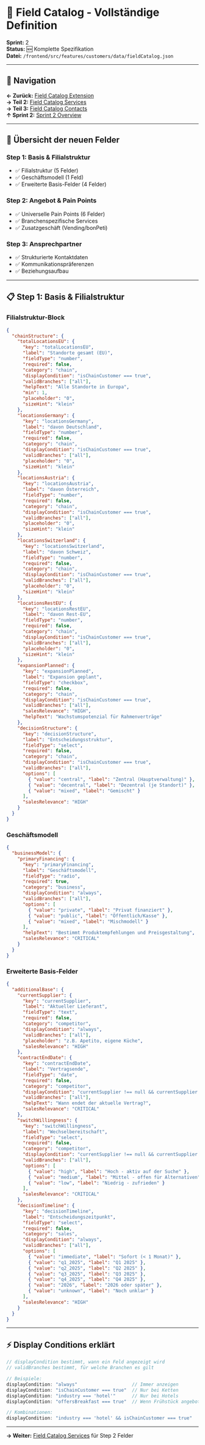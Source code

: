 # 📝 Field Catalog - Vollständige Definition

**Sprint:** 2  
**Status:** 🆕 Komplette Spezifikation  
**Datei:** `/frontend/src/features/customers/data/fieldCatalog.json`  

---

## 📍 Navigation
**← Zurück:** [Field Catalog Extension](/Users/joergstreeck/freshplan-sales-tool/docs/features/FC-005-CUSTOMER-MANAGEMENT/sprint2/implementation/FIELD_CATALOG_EXTENSION.md)  
**→ Teil 2:** [Field Catalog Services](/Users/joergstreeck/freshplan-sales-tool/docs/features/FC-005-CUSTOMER-MANAGEMENT/sprint2/implementation/FIELD_CATALOG_SERVICES.md)  
**→ Teil 3:** [Field Catalog Contacts](/Users/joergstreeck/freshplan-sales-tool/docs/features/FC-005-CUSTOMER-MANAGEMENT/sprint2/implementation/FIELD_CATALOG_CONTACTS.md)  
**↑ Sprint 2:** [Sprint 2 Overview](/Users/joergstreeck/freshplan-sales-tool/docs/features/FC-005-CUSTOMER-MANAGEMENT/sprint2/README.md)  

---

## 🎯 Übersicht der neuen Felder

### Step 1: Basis & Filialstruktur
- ✅ Filialstruktur (5 Felder)
- ✅ Geschäftsmodell (1 Feld)
- ✅ Erweiterte Basis-Felder (4 Felder)

### Step 2: Angebot & Pain Points
- ✅ Universelle Pain Points (6 Felder)
- ✅ Branchenspezifische Services
- ✅ Zusatzgeschäft (Vending/bonPeti)

### Step 3: Ansprechpartner
- ✅ Strukturierte Kontaktdaten
- ✅ Kommunikationspräferenzen
- ✅ Beziehungsaufbau

---

## 📋 Step 1: Basis & Filialstruktur

### Filialstruktur-Block
```json
{
  "chainStructure": {
    "totalLocationsEU": {
      "key": "totalLocationsEU",
      "label": "Standorte gesamt (EU)",
      "fieldType": "number",
      "required": false,
      "category": "chain",
      "displayCondition": "isChainCustomer === true",
      "validBranches": ["all"],
      "helpText": "Alle Standorte in Europa",
      "min": 1,
      "placeholder": "0",
      "sizeHint": "klein"
    },
    "locationsGermany": {
      "key": "locationsGermany",
      "label": "davon Deutschland",
      "fieldType": "number",
      "required": false,
      "category": "chain",
      "displayCondition": "isChainCustomer === true",
      "validBranches": ["all"],
      "placeholder": "0",
      "sizeHint": "klein"
    },
    "locationsAustria": {
      "key": "locationsAustria",
      "label": "davon Österreich",
      "fieldType": "number",
      "required": false,
      "category": "chain",
      "displayCondition": "isChainCustomer === true",
      "validBranches": ["all"],
      "placeholder": "0",
      "sizeHint": "klein"
    },
    "locationsSwitzerland": {
      "key": "locationsSwitzerland",
      "label": "davon Schweiz",
      "fieldType": "number",
      "required": false,
      "category": "chain",
      "displayCondition": "isChainCustomer === true",
      "validBranches": ["all"],
      "placeholder": "0",
      "sizeHint": "klein"
    },
    "locationsRestEU": {
      "key": "locationsRestEU",
      "label": "davon Rest-EU",
      "fieldType": "number",
      "required": false,
      "category": "chain",
      "displayCondition": "isChainCustomer === true",
      "validBranches": ["all"],
      "placeholder": "0",
      "sizeHint": "klein"
    },
    "expansionPlanned": {
      "key": "expansionPlanned",
      "label": "Expansion geplant",
      "fieldType": "checkbox",
      "required": false,
      "category": "chain",
      "displayCondition": "isChainCustomer === true",
      "validBranches": ["all"],
      "salesRelevance": "HIGH",
      "helpText": "Wachstumspotenzial für Rahmenverträge"
    },
    "decisionStructure": {
      "key": "decisionStructure",
      "label": "Entscheidungsstruktur",
      "fieldType": "select",
      "required": false,
      "category": "chain",
      "displayCondition": "isChainCustomer === true",
      "validBranches": ["all"],
      "options": [
        { "value": "central", "label": "Zentral (Hauptverwaltung)" },
        { "value": "decentral", "label": "Dezentral (je Standort)" },
        { "value": "mixed", "label": "Gemischt" }
      ],
      "salesRelevance": "HIGH"
    }
  }
}
```

### Geschäftsmodell
```json
{
  "businessModel": {
    "primaryFinancing": {
      "key": "primaryFinancing",
      "label": "Geschäftsmodell",
      "fieldType": "radio",
      "required": true,
      "category": "business",
      "displayCondition": "always",
      "validBranches": ["all"],
      "options": [
        { "value": "private", "label": "Privat finanziert" },
        { "value": "public", "label": "Öffentlich/Kasse" },
        { "value": "mixed", "label": "Mischmodell" }
      ],
      "helpText": "Bestimmt Produktempfehlungen und Preisgestaltung",
      "salesRelevance": "CRITICAL"
    }
  }
}
```

### Erweiterte Basis-Felder
```json
{
  "additionalBase": {
    "currentSupplier": {
      "key": "currentSupplier",
      "label": "Aktueller Lieferant",
      "fieldType": "text",
      "required": false,
      "category": "competitor",
      "displayCondition": "always",
      "validBranches": ["all"],
      "placeholder": "z.B. Apetito, eigene Küche",
      "salesRelevance": "HIGH"
    },
    "contractEndDate": {
      "key": "contractEndDate",
      "label": "Vertragsende",
      "fieldType": "date",
      "required": false,
      "category": "competitor",
      "displayCondition": "currentSupplier !== null && currentSupplier !== ''",
      "validBranches": ["all"],
      "helpText": "Wann endet der aktuelle Vertrag?",
      "salesRelevance": "CRITICAL"
    },
    "switchWillingness": {
      "key": "switchWillingness",
      "label": "Wechselbereitschaft",
      "fieldType": "select",
      "required": false,
      "category": "competitor",
      "displayCondition": "currentSupplier !== null && currentSupplier !== ''",
      "validBranches": ["all"],
      "options": [
        { "value": "high", "label": "Hoch - aktiv auf der Suche" },
        { "value": "medium", "label": "Mittel - offen für Alternativen" },
        { "value": "low", "label": "Niedrig - zufrieden" }
      ],
      "salesRelevance": "CRITICAL"
    },
    "decisionTimeline": {
      "key": "decisionTimeline",
      "label": "Entscheidungszeitpunkt",
      "fieldType": "select",
      "required": false,
      "category": "sales",
      "displayCondition": "always",
      "validBranches": ["all"],
      "options": [
        { "value": "immediate", "label": "Sofort (< 1 Monat)" },
        { "value": "q1_2025", "label": "Q1 2025" },
        { "value": "q2_2025", "label": "Q2 2025" },
        { "value": "q3_2025", "label": "Q3 2025" },
        { "value": "q4_2025", "label": "Q4 2025" },
        { "value": "2026", "label": "2026 oder später" },
        { "value": "unknown", "label": "Noch unklar" }
      ],
      "salesRelevance": "HIGH"
    }
  }
}
```

---

## ⚡ Display Conditions erklärt

```typescript
// displayCondition bestimmt, wann ein Feld angezeigt wird
// validBranches bestimmt, für welche Branchen es gilt

// Beispiele:
displayCondition: "always"                    // Immer anzeigen
displayCondition: "isChainCustomer === true"  // Nur bei Ketten
displayCondition: "industry === 'hotel'"      // Nur bei Hotels
displayCondition: "offersBreakfast === true"  // Wenn Frühstück angeboten

// Kombinationen:
displayCondition: "industry === 'hotel' && isChainCustomer === true"
```

---

**→ Weiter:** [Field Catalog Services](/Users/joergstreeck/freshplan-sales-tool/docs/features/FC-005-CUSTOMER-MANAGEMENT/sprint2/implementation/FIELD_CATALOG_SERVICES.md) für Step 2 Felder